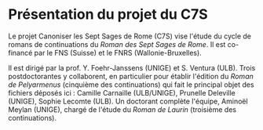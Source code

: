 # Présentation du projet du C7S

Le projet Canoniser les Sept Sages de Rome (C7S) vise l'étude du cycle de romans de continuations du _Roman des Sept Sages de Rome_.
Il est co-financé par le FNS (Suisse) et le FNRS (Wallonie-Bruxelles).

Il est dirigé par la prof. Y. Foehr-Janssens (UNIGE) et S. Ventura (ULB).
Trois postdoctorantes y collaborent, en particulier pour établir l'édition du _Roman de Pelyarmenus_ (cinquième des continuations) qui fait le principal objet des fichiers déposés ici : 
Camille Carnaille (ULB/UNIGE), Prunelle Deleville (UNIGE), Sophie Lecomte (ULB). 
Un doctorant complète l'équipe, Aminoël Meylan (UNIGE), chargé de l'étude du _Roman de Laurin_ (troisième des continuations).
